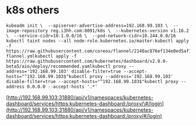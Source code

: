 # k8s others

```text
kubeadm init \  --apiserver-advertise-address=192.168.99.103 \  --image-repository reg.i3hh.com:8091/k8s \  --kubernetes-version v1.16.2 \  --service-cidr=10.1.0.0/16 \  --pod-network-cidr=10.244.0.0/16  kubectl taint nodes --all node-role.kubernetes.io/master-kubectl apply -f https://raw.githubusercontent.com/coreos/flannel/2140ac876ef134e0ed5af15c65e414cf26827915/Documentation/kube-flannel.ymlkubectl apply -f https://raw.githubusercontent.com/kubernetes/dashboard/v2.0.0-beta5/aio/deploy/recommended.yamlkubectl proxy --address='192.168.99.103' disable-filter=true --accept-hosts="^192.168.99.103$"kubectl proxy --address='192.168.99.103' disable-filter=true --accept-hosts="^192.168.99.103$"kubectl proxy --address 0.0.0.0 --accept-hosts '.*'
```

[http://192.168.99.103:31880/api/v1/namespaces/kubernetes-dashboard/services/https:kubernetes-dashboard:/proxy/\#/login](http://192.168.99.103:31880/api/v1/namespaces/kubernetes-dashboard/services/https:kubernetes-dashboard:/proxy/#/login)

